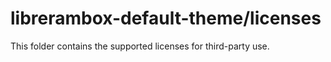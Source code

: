 # librerambox-default-theme/licenses

This folder contains the supported licenses for third-party use.
